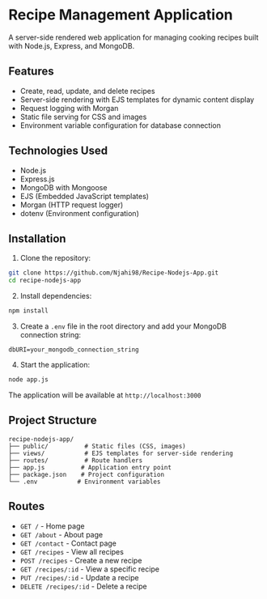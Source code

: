 # Recipe Management Application

A server-side rendered web application for managing cooking recipes built with Node.js, Express, and MongoDB.

## Features

- Create, read, update, and delete recipes
- Server-side rendering with EJS templates for dynamic content display
- Request logging with Morgan
- Static file serving for CSS and images
- Environment variable configuration for database connection

## Technologies Used

- Node.js
- Express.js
- MongoDB with Mongoose
- EJS (Embedded JavaScript templates)
- Morgan (HTTP request logger)
- dotenv (Environment configuration)

## Installation

1. Clone the repository:
```bash
git clone https://github.com/Njahi98/Recipe-Nodejs-App.git
cd recipe-nodejs-app
```

2. Install dependencies:
```bash
npm install
```

3. Create a `.env` file in the root directory and add your MongoDB connection string:
```
dbURI=your_mongodb_connection_string
```

4. Start the application:
```bash
node app.js
```

The application will be available at `http://localhost:3000`

## Project Structure

```
recipe-nodejs-app/
├── public/          # Static files (CSS, images)
├── views/           # EJS templates for server-side rendering
├── routes/          # Route handlers
├── app.js          # Application entry point
├── package.json    # Project configuration
└── .env           # Environment variables
```

## Routes

- `GET /` - Home page
- `GET /about` - About page
- `GET /contact` - Contact page
- `GET /recipes` - View all recipes
- `POST /recipes` - Create a new recipe
- `GET /recipes/:id` - View a specific recipe
- `PUT /recipes/:id` - Update a recipe
- `DELETE /recipes/:id` - Delete a recipe

